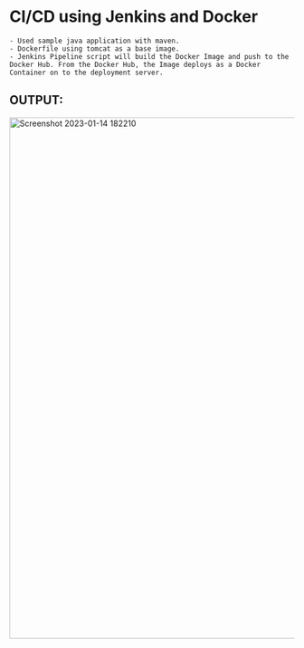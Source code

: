 # CI/CD using Jenkins and Docker
    - Used sample java application with maven.
    - Dockerfile using tomcat as a base image.
    - Jenkins Pipeline script will build the Docker Image and push to the Docker Hub. From the Docker Hub, the Image deploys as a Docker Container on to the deployment server.

## OUTPUT:

<img width="920" alt="Screenshot 2023-01-14 182210" src="https://user-images.githubusercontent.com/122565356/212461113-99c2ea09-9e2d-4a6f-80b6-5a1c334214e8.png">
